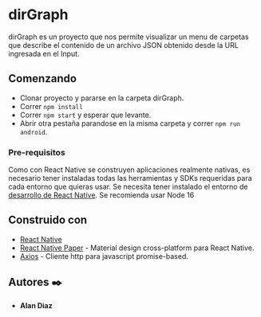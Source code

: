 # dirGraph
dirGraph es un proyecto que nos permite visualizar un menu de carpetas que describe el contenido de un archivo JSON obtenido desde  la URL ingresada en el Input.

## Comenzando 

* Clonar proyecto y pararse en la carpeta dirGraph.
* Correr `npm install`
* Correr `npm start` y esperar que levante.
* Abrir otra pestaña parandose en la misma carpeta y correr `npm run android`.



### Pre-requisitos 

Como con React Native se construyen aplicaciones realmente nativas, 
es necesario tener instaladas todas las herramientas y SDKs requeridas para cada entorno que quieras usar.
Se necesita tener instalado el entorno de [desarrollo de React Native](https://reactnative.dev/docs/environment-setup).
Se recomienda usar Node 16


## Construido con ️
* [React Native](https://reactnative.dev/)
* [React Native Paper](https://callstack.github.io/react-native-paper/) - Material design cross-platform para React Native.
* [Axios](https://github.com/axios/axios) - Cliente http para javascript promise-based.

## Autores ✒️

* **Alan Diaz** 
